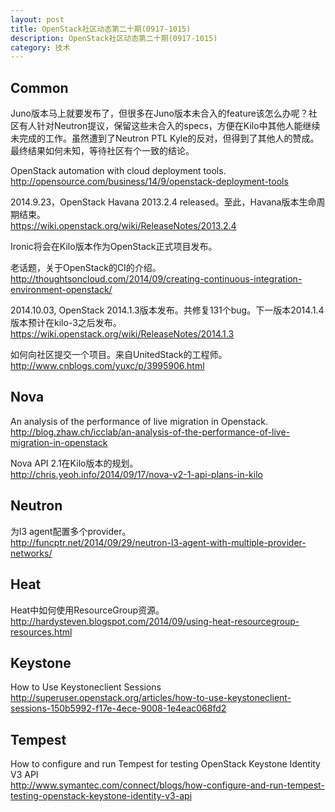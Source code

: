 ```yaml
---
layout: post
title: OpenStack社区动态第二十期(0917-1015)
description: OpenStack社区动态第二十期(0917-1015)
category: 技术
---
```


## Common
Juno版本马上就要发布了，但很多在Juno版本未合入的feature该怎么办呢？社区有人针对Neutron提议，保留这些未合入的specs，方便在Kilo中其他人能继续未完成的工作。虽然遭到了Neutron PTL Kyle的反对，但得到了其他人的赞成。最终结果如何未知，等待社区有个一致的结论。

OpenStack automation with cloud deployment tools.  
<http://opensource.com/business/14/9/openstack-deployment-tools>

2014.9.23，OpenStack Havana 2013.2.4 released。至此，Havana版本生命周期结束。  
<https://wiki.openstack.org/wiki/ReleaseNotes/2013.2.4>

Ironic将会在Kilo版本作为OpenStack正式项目发布。

老话题，关于OpenStack的CI的介绍。  
<http://thoughtsoncloud.com/2014/09/creating-continuous-integration-environment-openstack/>

2014.10.03, OpenStack 2014.1.3版本发布。共修复131个bug。下一版本2014.1.4版本预计在kilo-3之后发布。  
<https://wiki.openstack.org/wiki/ReleaseNotes/2014.1.3>

如何向社区提交一个项目。来自UnitedStack的工程师。  
<http://www.cnblogs.com/yuxc/p/3995906.html>

## Nova 
An analysis of the performance of live migration in Openstack.  
<http://blog.zhaw.ch/icclab/an-analysis-of-the-performance-of-live-migration-in-openstack>

Nova API 2.1在Kilo版本的规划。  
<http://chris.yeoh.info/2014/09/17/nova-v2-1-api-plans-in-kilo> 

## Neutron
为l3 agent配置多个provider。  
<http://funcptr.net/2014/09/29/neutron-l3-agent-with-multiple-provider-networks/>

## Heat
Heat中如何使用ResourceGroup资源。  
<http://hardysteven.blogspot.com/2014/09/using-heat-resourcegroup-resources.html> 

## Keystone
How to Use Keystoneclient Sessions  
<http://superuser.openstack.org/articles/how-to-use-keystoneclient-sessions-150b5992-f17e-4ece-9008-1e4eac068fd2>

## Tempest
How to configure and run Tempest for testing OpenStack Keystone Identity V3 API  
<http://www.symantec.com/connect/blogs/how-configure-and-run-tempest-testing-openstack-keystone-identity-v3-api>